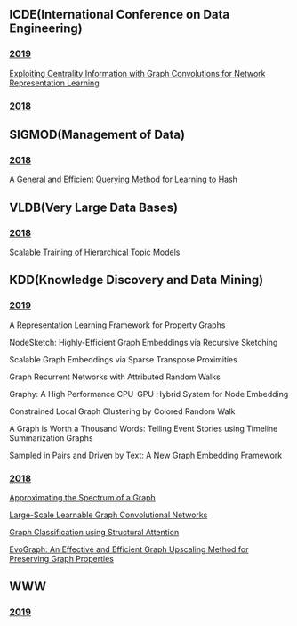 ## ICDE(International Conference on Data Engineering)
### [2019](https://conferences.computer.org/icde/2019/#!/toc/0)
[Exploiting Centrality Information with Graph Convolutions for Network Representation Learning](https://conferences.computer.org/icde/2019/pdfs/ICDE2019-21DqmQqM7YlfcW2ZceNbB3/5X9kXwsPFlyHjyLbaeMYUj/t6k1t9KM97uXb6khGli04.pdf)

### [2018](https://dblp.org/db/conf/icde/icde2018)

## SIGMOD(Management of Data)
### [2018](https://dblp.org/db/conf/sigmod/sigmod2018)
[A General and Efficient Querying Method for Learning to Hash](http://delivery.acm.org/10.1145/3190000/3183750/p1333-li.pdf?ip=59.64.129.48&id=3183750&acc=ACTIVE%20SERVICE&key=BF85BBA5741FDC6E%2E66A15327C2E204FC%2E4D4702B0C3E38B35%2E4D4702B0C3E38B35&__acm__=1559205918_86ff0a022db9231d5f3addbc351dbb63)

## VLDB(Very Large Data Bases)
### [2018](http://vldb.org/pvldb/vol11.html)
[Scalable Training of Hierarchical Topic Models](http://www.vldb.org/pvldb/vol11/p826-chen.pdf)

## KDD(Knowledge Discovery and Data Mining)
### [2019](https://www.kdd.org/kdd2019/accepted-papers)
A Representation Learning Framework for Property Graphs

NodeSketch: Highly-Efficient Graph Embeddings via Recursive Sketching

Scalable Graph Embeddings via Sparse Transpose Proximities

Graph Recurrent Networks with Attributed Random Walks

Graphy: A High Performance CPU-GPU Hybrid System for Node Embedding

Constrained Local Graph Clustering by Colored Random Walk

A Graph is Worth a Thousand Words: Telling Event Stories using Timeline Summarization Graphs

Sampled in Pairs and Driven by Text: A New Graph Embedding Framework

### [2018](https://dblp.org/db/conf/kdd/kdd2018)
[Approximating the Spectrum of a Graph](http://delivery.acm.org/10.1145/3230000/3220119/p1263-cohen-steiner.pdf?ip=59.64.129.205&id=3220119&acc=ACTIVE%20SERVICE&key=BF85BBA5741FDC6E%2E66A15327C2E204FC%2E4D4702B0C3E38B35%2E4D4702B0C3E38B35&__acm__=1559377298_15608f5255038154967d1e62f5b5410f)

[Large-Scale Learnable Graph Convolutional Networks](http://delivery.acm.org/10.1145/3220000/3219947/p1416-gao.pdf?ip=59.64.129.205&id=3219947&acc=ACTIVE%20SERVICE&key=BF85BBA5741FDC6E%2E66A15327C2E204FC%2E4D4702B0C3E38B35%2E4D4702B0C3E38B35&__acm__=1559377514_00749229685e1fc16933bd435d01b45c)

[Graph Classification using Structural Attention](http://delivery.acm.org/10.1145/3220000/3219980/p1666-lee.pdf?ip=59.64.129.205&id=3219980&acc=ACTIVE%20SERVICE&key=BF85BBA5741FDC6E%2E66A15327C2E204FC%2E4D4702B0C3E38B35%2E4D4702B0C3E38B35&__acm__=1559377611_1770e052fc01a714e4dcb88d430555fe)

[EvoGraph: An Effective and Efficient Graph Upscaling Method for Preserving Graph Properties](http://delivery.acm.org/10.1145/3230000/3220123/p2051-park.pdf?ip=59.64.129.205&id=3220123&acc=ACTIVE%20SERVICE&key=BF85BBA5741FDC6E%2E66A15327C2E204FC%2E4D4702B0C3E38B35%2E4D4702B0C3E38B35&__acm__=1559377708_d32603b5a28822b793306e37d86291c3)

## WWW
### [2019](https://www2019.thewebconf.org/accepted-papers)
